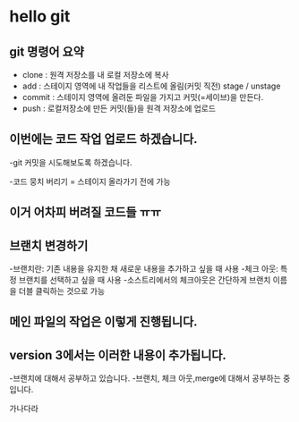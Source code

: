 # hello git

## git 명령어 요약

- clone : 원격 저장소를 내 로컬 저장소에 복사
- add : 스테이지 영역에 내 작업들을 리스트에 올림(커밋 직전) stage / unstage
- commit : 스테이지 영역에 올려둔 파일을 가지고 커밋(=세이브)을 만든다.
- push : 로컬저장소에 만든 커밋(들)을 원격 저장소에 업로드

## 이번에는 코드 작업 업로드 하겠습니다.
-git 커밋을 시도해보도록 하겠습니다.

-코드 뭉치 버리기 = 스테이지 올라가기 전에 가능
## 이거 어차피 버려질 코드들 ㅠㅠ

## 브랜치 변경하기
-브랜치란: 기존 내용을 유지한 채 새로운 내용을 추가하고 싶을 때 사용
-체크 아웃: 특정 브랜치를 선택하고 싶을 때 사용
-소스트리에서의 체크아웃은 간단하게 브랜치 이름을 더블 클릭하는 것으로 가능

## 메인 파일의 작업은 이렇게 진행됩니다.

## version 3에서는 이러한 내용이 추가됩니다.
-브랜치에 대해서 공부하고 있습니다.
-브랜치, 체크 아웃,merge에 대해서 공부하는 중입니다.

가나다라